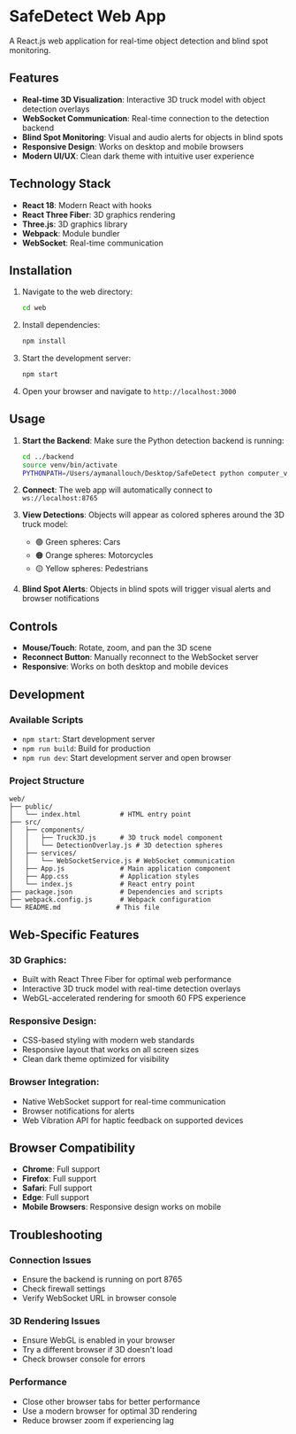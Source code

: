 # SafeDetect Web App

A React.js web application for real-time object detection and blind spot monitoring.

## Features

- **Real-time 3D Visualization**: Interactive 3D truck model with object detection overlays
- **WebSocket Communication**: Real-time connection to the detection backend
- **Blind Spot Monitoring**: Visual and audio alerts for objects in blind spots
- **Responsive Design**: Works on desktop and mobile browsers
- **Modern UI/UX**: Clean dark theme with intuitive user experience

## Technology Stack

- **React 18**: Modern React with hooks
- **React Three Fiber**: 3D graphics rendering
- **Three.js**: 3D graphics library
- **Webpack**: Module bundler
- **WebSocket**: Real-time communication

## Installation

1. Navigate to the web directory:
   ```bash
   cd web
   ```

2. Install dependencies:
   ```bash
   npm install
   ```

3. Start the development server:
   ```bash
   npm start
   ```

4. Open your browser and navigate to `http://localhost:3000`

## Usage

1. **Start the Backend**: Make sure the Python detection backend is running:
   ```bash
   cd ../backend
   source venv/bin/activate
   PYTHONPATH=/Users/aymanallouch/Desktop/SafeDetect python computer_vision/blind_spot.py
   ```

2. **Connect**: The web app will automatically connect to `ws://localhost:8765`

3. **View Detections**: Objects will appear as colored spheres around the 3D truck model:
   - 🟢 Green spheres: Cars
   - 🟠 Orange spheres: Motorcycles  
   - 🟡 Yellow spheres: Pedestrians

4. **Blind Spot Alerts**: Objects in blind spots will trigger visual alerts and browser notifications

## Controls

- **Mouse/Touch**: Rotate, zoom, and pan the 3D scene
- **Reconnect Button**: Manually reconnect to the WebSocket server
- **Responsive**: Works on both desktop and mobile devices

## Development

### Available Scripts

- `npm start`: Start development server
- `npm run build`: Build for production
- `npm run dev`: Start development server and open browser

### Project Structure

```
web/
├── public/
│   └── index.html          # HTML entry point
├── src/
│   ├── components/
│   │   ├── Truck3D.js      # 3D truck model component
│   │   └── DetectionOverlay.js # 3D detection spheres
│   ├── services/
│   │   └── WebSocketService.js # WebSocket communication
│   ├── App.js              # Main application component
│   ├── App.css             # Application styles
│   └── index.js            # React entry point
├── package.json            # Dependencies and scripts
├── webpack.config.js       # Webpack configuration
└── README.md              # This file
```

## Web-Specific Features

### 3D Graphics:
- Built with React Three Fiber for optimal web performance
- Interactive 3D truck model with real-time detection overlays
- WebGL-accelerated rendering for smooth 60 FPS experience

### Responsive Design:
- CSS-based styling with modern web standards
- Responsive layout that works on all screen sizes
- Clean dark theme optimized for visibility

### Browser Integration:
- Native WebSocket support for real-time communication
- Browser notifications for alerts
- Web Vibration API for haptic feedback on supported devices

## Browser Compatibility

- **Chrome**: Full support
- **Firefox**: Full support
- **Safari**: Full support
- **Edge**: Full support
- **Mobile Browsers**: Responsive design works on mobile

## Troubleshooting

### Connection Issues
- Ensure the backend is running on port 8765
- Check firewall settings
- Verify WebSocket URL in browser console

### 3D Rendering Issues
- Ensure WebGL is enabled in your browser
- Try a different browser if 3D doesn't load
- Check browser console for errors

### Performance
- Close other browser tabs for better performance
- Use a modern browser for optimal 3D rendering
- Reduce browser zoom if experiencing lag
